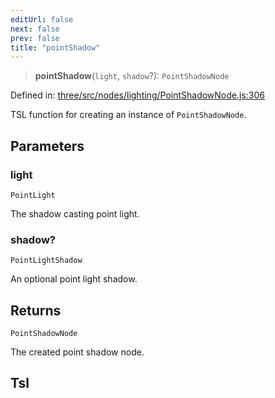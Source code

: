 ```yaml
---
editUrl: false
next: false
prev: false
title: "pointShadow"
---
```


> **pointShadow**(`light`, `shadow`?): `PointShadowNode`

Defined in: [three/src/nodes/lighting/PointShadowNode.js:306](https://github.com/DefinitelyMaybe/three-i18n/blob/fa57b79433d1c349ffb23a78727299c8d4190136/three/src/nodes/lighting/PointShadowNode.js#L306)

TSL function for creating an instance of `PointShadowNode`.

## Parameters

### light

`PointLight`

The shadow casting point light.

### shadow?

`PointLightShadow`

An optional point light shadow.

## Returns

`PointShadowNode`

The created point shadow node.

## Tsl
